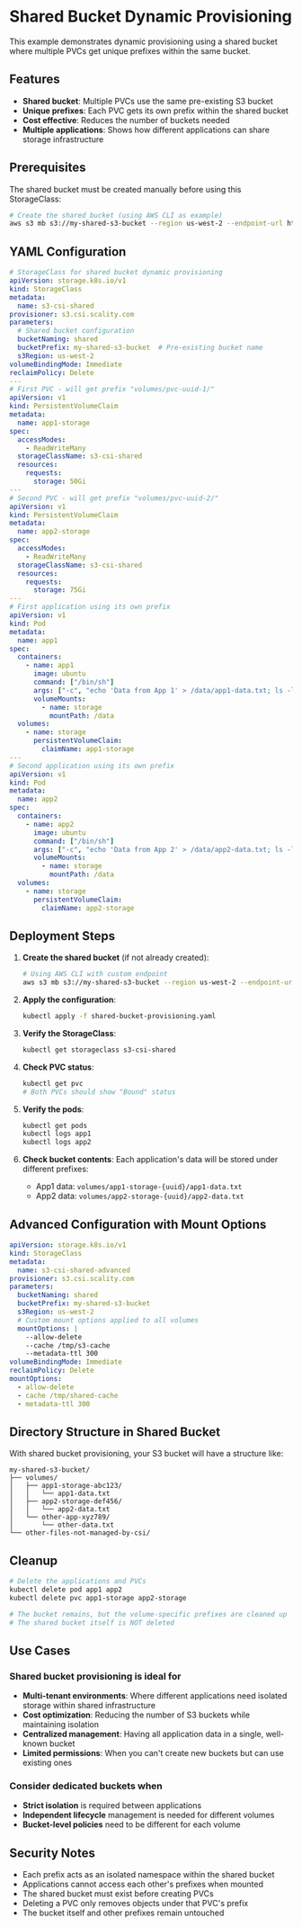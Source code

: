 # Shared Bucket Dynamic Provisioning

This example demonstrates dynamic provisioning using a shared bucket where multiple PVCs get unique prefixes within the same bucket.

## Features

- **Shared bucket**: Multiple PVCs use the same pre-existing S3 bucket
- **Unique prefixes**: Each PVC gets its own prefix within the shared bucket
- **Cost effective**: Reduces the number of buckets needed
- **Multiple applications**: Shows how different applications can share storage infrastructure

## Prerequisites

The shared bucket must be created manually before using this StorageClass:

```bash
# Create the shared bucket (using AWS CLI as example)
aws s3 mb s3://my-shared-s3-bucket --region us-west-2 --endpoint-url https://s3.your-scality.com
```

## YAML Configuration

```yaml
# StorageClass for shared bucket dynamic provisioning
apiVersion: storage.k8s.io/v1
kind: StorageClass
metadata:
  name: s3-csi-shared
provisioner: s3.csi.scality.com
parameters:
  # Shared bucket configuration
  bucketNaming: shared
  bucketPrefix: my-shared-s3-bucket  # Pre-existing bucket name
  s3Region: us-west-2
volumeBindingMode: Immediate
reclaimPolicy: Delete
---
# First PVC - will get prefix "volumes/pvc-uuid-1/"
apiVersion: v1
kind: PersistentVolumeClaim
metadata:
  name: app1-storage
spec:
  accessModes:
    - ReadWriteMany
  storageClassName: s3-csi-shared
  resources:
    requests:
      storage: 50Gi
---
# Second PVC - will get prefix "volumes/pvc-uuid-2/"
apiVersion: v1
kind: PersistentVolumeClaim
metadata:
  name: app2-storage
spec:
  accessModes:
    - ReadWriteMany
  storageClassName: s3-csi-shared
  resources:
    requests:
      storage: 75Gi
---
# First application using its own prefix
apiVersion: v1
kind: Pod
metadata:
  name: app1
spec:
  containers:
    - name: app1
      image: ubuntu
      command: ["/bin/sh"]
      args: ["-c", "echo 'Data from App 1' > /data/app1-data.txt; ls -la /data/; tail -f /dev/null"]
      volumeMounts:
        - name: storage
          mountPath: /data
  volumes:
    - name: storage
      persistentVolumeClaim:
        claimName: app1-storage
---
# Second application using its own prefix
apiVersion: v1
kind: Pod
metadata:
  name: app2
spec:
  containers:
    - name: app2
      image: ubuntu
      command: ["/bin/sh"]
      args: ["-c", "echo 'Data from App 2' > /data/app2-data.txt; ls -la /data/; tail -f /dev/null"]
      volumeMounts:
        - name: storage
          mountPath: /data
  volumes:
    - name: storage
      persistentVolumeClaim:
        claimName: app2-storage
```

## Deployment Steps

1. **Create the shared bucket** (if not already created):
   ```bash
   # Using AWS CLI with custom endpoint
   aws s3 mb s3://my-shared-s3-bucket --region us-west-2 --endpoint-url https://s3.your-scality.com
   ```

2. **Apply the configuration**:
   ```bash
   kubectl apply -f shared-bucket-provisioning.yaml
   ```

3. **Verify the StorageClass**:
   ```bash
   kubectl get storageclass s3-csi-shared
   ```

4. **Check PVC status**:
   ```bash
   kubectl get pvc
   # Both PVCs should show "Bound" status
   ```

5. **Verify the pods**:
   ```bash
   kubectl get pods
   kubectl logs app1
   kubectl logs app2
   ```

6. **Check bucket contents**: Each application's data will be stored under different prefixes:
   - App1 data: `volumes/app1-storage-{uuid}/app1-data.txt`
   - App2 data: `volumes/app2-storage-{uuid}/app2-data.txt`

## Advanced Configuration with Mount Options

```yaml
apiVersion: storage.k8s.io/v1
kind: StorageClass
metadata:
  name: s3-csi-shared-advanced
provisioner: s3.csi.scality.com
parameters:
  bucketNaming: shared
  bucketPrefix: my-shared-s3-bucket
  s3Region: us-west-2
  # Custom mount options applied to all volumes
  mountOptions: |
    --allow-delete
    --cache /tmp/s3-cache
    --metadata-ttl 300
volumeBindingMode: Immediate
reclaimPolicy: Delete
mountOptions:
  - allow-delete
  - cache /tmp/shared-cache
  - metadata-ttl 300
```

## Directory Structure in Shared Bucket

With shared bucket provisioning, your S3 bucket will have a structure like:

```text
my-shared-s3-bucket/
├── volumes/
│   ├── app1-storage-abc123/
│   │   └── app1-data.txt
│   ├── app2-storage-def456/
│   │   └── app2-data.txt
│   └── other-app-xyz789/
│       └── other-data.txt
└── other-files-not-managed-by-csi/
```

## Cleanup

```bash
# Delete the applications and PVCs
kubectl delete pod app1 app2
kubectl delete pvc app1-storage app2-storage

# The bucket remains, but the volume-specific prefixes are cleaned up
# The shared bucket itself is NOT deleted
```

## Use Cases

### Shared bucket provisioning is ideal for

- **Multi-tenant environments**: Where different applications need isolated storage within shared infrastructure
- **Cost optimization**: Reducing the number of S3 buckets while maintaining isolation
- **Centralized management**: Having all application data in a single, well-known bucket
- **Limited permissions**: When you can't create new buckets but can use existing ones

### Consider dedicated buckets when

- **Strict isolation** is required between applications
- **Independent lifecycle** management is needed for different volumes
- **Bucket-level policies** need to be different for each volume

## Security Notes

- Each prefix acts as an isolated namespace within the shared bucket
- Applications cannot access each other's prefixes when mounted
- The shared bucket must exist before creating PVCs
- Deleting a PVC only removes objects under that PVC's prefix
- The bucket itself and other prefixes remain untouched